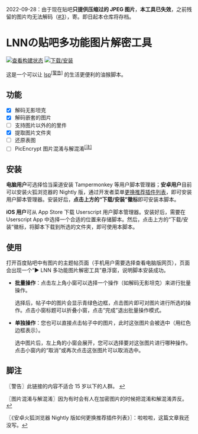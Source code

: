 2022-09-28：由于现在贴吧**只提供压缩过的 JPEG 图片**，**本工具已失效**，之前残留的图片均无法解码（[#3](https://github.com/DGCK81LNN/lspmt/issues/3)），寄。即日起本仓库将存档。

# LNNの贴吧多功能图片解密工具

[![查看构建状态][workflow_badge]][workflow_link] [![下载/安装][download_badge]][download_link]

[workflow_badge]: https://img.shields.io/github/actions/workflow/status/DGCK81LNN/lspmt/build.yml?branch=main&label=%E6%9E%84%E5%BB%BA%E7%8A%B6%E6%80%81&logo=githubactions&logoColor=white
[workflow_link]: https://github.com/DGCK81LNN/lspmt/actions/workflows/build.yml
[download_badge]: https://img.shields.io/github/v/release/DGCK81LNN/lspmt?label=%E4%B8%8B%E8%BD%BD%2F%E5%AE%89%E8%A3%85&sort=semver&include_prereleases
[download_link]: https://github.com/DGCK81LNN/lspmt/releases/latest/download/lspmultitool.user.js

这是一个可以让 [lsp]<sup id='a1'>[[警告]][f1]</sup> 的生活更便利的油猴脚本。

[lsp]: https://zh.moegirl.org.cn/Lsp "萌娘百科条目：lsp"
[f1]: #f1 "不适合 15 岁以下的人群"

## 功能

- [X] 解码无影坦克
- [X] 解码嵌套的图片
- [ ] 支持图片以外的的里件
- [X] 提取图片文件夹
- [ ] 还原表图
- [ ] PicEncrypt 图片混淆与解混淆<sup id='a2'>[[注]](#f2)</sup>

## 安装

**电脑用户**可选择恰当渠道安装 Tampermonkey 等用户脚本管理器；**安卓用户**目前可以安装火狐浏览器的 Nightly 版，通过开发者菜单<span id='a3'>[更换推荐插件列表][f3]</span>，即可安装用户脚本管理器。安装好后，**点击上方的“下载/安装”徽标**即可安装本脚本。

**iOS 用户**可从 App Store 下载 Userscript 用户脚本管理器。安装好后，需要在 Userscript App 中选择一个合适的位置来存储脚本。然后，点击上方的“下载/安装”徽标，将脚本下载到所选的文件夹，即可使用本脚本。

[f3]: #f3 "LNN 的博客：安卓火狐浏览器 Nightly 版如何更换推荐插件列表"

## 使用

打开百度贴吧中有图片的主题帖页面（手机用户需要选择查看电脑版网页），页面会出现一个“▶ LNN 多功能图片解密工具”悬浮窗，说明脚本安装成功。

  * **批量操作**：点击左上角小窗可以选择一个操作（如解码无影坦克）来进行批量操作。

    选择后，帖子中的图片会显示青绿色边框，点击图片即可对图片进行所选的操作。点击小窗标题可以折叠小窗，点击“完成”退出批量操作模式。

  * **单独操作**：您也可以直接点击帖子中的图片，此时这张图片会被选中（用红色边框表示）。

    选中图片后，左上角的小窗会展开，您可以选择要对这张图片进行哪种操作。点击小窗内的“取消”或再次点击这张图片可以取消选中。

## 脚注

<span id='f1'>〖警告〗</span>此链接的内容不适合 15 岁以下的人群。 [↩](#a1)

<span id='f2'>〖图片混淆与解混淆〗</span>因为有时会有人在加密图片的时候把混淆和解混淆弄反。 [↩](#a2)

<span id='f3'>〖《安卓火狐浏览器 Nightly 版如何更换推荐插件列表》〗</span>：啦啦啦，这篇文章我还没写。[↩](#a3)
